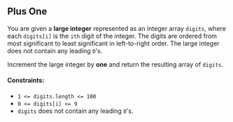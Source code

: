 ## Plus One

You are given a **large integer** represented as an integer array `digits`, where each `digits[i]` is the `ith` digit of the integer. The digits are ordered from most significant to least significant in left-to-right order. The large integer does not contain any leading `0`'s.

Increment the large integer by **one** and return the resulting array of `digits`.

#### Constraints:

- `1 <= digits.length <= 100`
- `0 <= digits[i] <= 9`
- `digits` does not contain any leading `0`'s.

